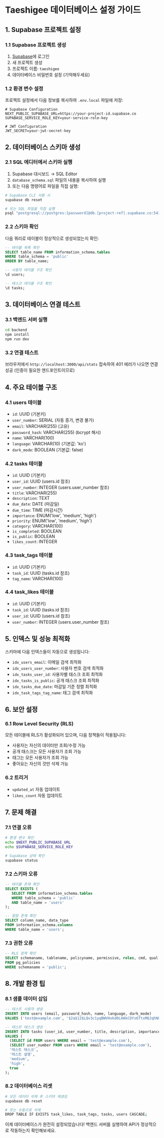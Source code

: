 # Taeshigee 데이터베이스 설정 가이드

## 1. Supabase 프로젝트 설정

### 1.1 Supabase 프로젝트 생성
1. [Supabase](https://supabase.com)에 로그인
2. 새 프로젝트 생성
3. 프로젝트 이름: `taeshigee`
4. 데이터베이스 비밀번호 설정 (기억해두세요)

### 1.2 환경 변수 설정
프로젝트 설정에서 다음 정보를 복사하여 `.env.local` 파일에 저장:

```env
# Supabase Configuration
NEXT_PUBLIC_SUPABASE_URL=https://your-project-id.supabase.co
SUPABASE_SERVICE_ROLE_KEY=your-service-role-key

# JWT Configuration
JWT_SECRET=your-jwt-secret-key
```

## 2. 데이터베이스 스키마 생성

### 2.1 SQL 에디터에서 스키마 실행
1. Supabase 대시보드 → SQL Editor
2. `database_schema.sql` 파일의 내용을 복사하여 실행
3. 또는 다음 명령어로 파일을 직접 실행:

```bash
# Supabase CLI 사용 시
supabase db reset

# 또는 SQL 파일을 직접 실행
psql "postgresql://postgres:[password]@db.[project-ref].supabase.co:5432/postgres" -f database_schema.sql
```

### 2.2 스키마 확인
다음 쿼리로 테이블이 정상적으로 생성되었는지 확인:

```sql
-- 테이블 목록 확인
SELECT table_name FROM information_schema.tables 
WHERE table_schema = 'public' 
ORDER BY table_name;

-- 사용자 테이블 구조 확인
\d users;

-- 태스크 테이블 구조 확인
\d tasks;
```

## 3. 데이터베이스 연결 테스트

### 3.1 백엔드 서버 실행
```bash
cd backend
npm install
npm run dev
```

### 3.2 연결 테스트
브라우저에서 `http://localhost:3000/api/stats` 접속하여 401 에러가 나오면 연결 성공 (인증이 필요한 엔드포인트이므로)

## 4. 주요 테이블 구조

### 4.1 users 테이블
- `id`: UUID (기본키)
- `user_number`: SERIAL (자동 증가, 변경 불가)
- `email`: VARCHAR(255) (고유)
- `password_hash`: VARCHAR(255) (bcrypt 해시)
- `name`: VARCHAR(100)
- `language`: VARCHAR(10) (기본값: 'ko')
- `dark_mode`: BOOLEAN (기본값: false)

### 4.2 tasks 테이블
- `id`: UUID (기본키)
- `user_id`: UUID (users.id 참조)
- `user_number`: INTEGER (users.user_number 참조)
- `title`: VARCHAR(255)
- `description`: TEXT
- `due_date`: DATE (마감일)
- `due_time`: TIME (마감시간)
- `importance`: ENUM('low', 'medium', 'high')
- `priority`: ENUM('low', 'medium', 'high')
- `category`: VARCHAR(100)
- `is_completed`: BOOLEAN
- `is_public`: BOOLEAN
- `likes_count`: INTEGER

### 4.3 task_tags 테이블
- `id`: UUID (기본키)
- `task_id`: UUID (tasks.id 참조)
- `tag_name`: VARCHAR(100)

### 4.4 task_likes 테이블
- `id`: UUID (기본키)
- `task_id`: UUID (tasks.id 참조)
- `user_id`: UUID (users.id 참조)
- `user_number`: INTEGER (users.user_number 참조)

## 5. 인덱스 및 성능 최적화

스키마에 다음 인덱스들이 자동으로 생성됩니다:

- `idx_users_email`: 이메일 검색 최적화
- `idx_users_user_number`: 사용자 번호 검색 최적화
- `idx_tasks_user_id`: 사용자별 태스크 조회 최적화
- `idx_tasks_is_public`: 공개 태스크 조회 최적화
- `idx_tasks_due_date`: 마감일 기준 정렬 최적화
- `idx_task_tags_tag_name`: 태그 검색 최적화

## 6. 보안 설정

### 6.1 Row Level Security (RLS)
모든 테이블에 RLS가 활성화되어 있으며, 다음 정책들이 적용됩니다:

- 사용자는 자신의 데이터만 조회/수정 가능
- 공개 태스크는 모든 사용자가 조회 가능
- 태그는 모든 사용자가 조회 가능
- 좋아요는 자신의 것만 삭제 가능

### 6.2 트리거
- `updated_at` 자동 업데이트
- `likes_count` 자동 업데이트

## 7. 문제 해결

### 7.1 연결 오류
```bash
# 환경 변수 확인
echo $NEXT_PUBLIC_SUPABASE_URL
echo $SUPABASE_SERVICE_ROLE_KEY

# Supabase 상태 확인
supabase status
```

### 7.2 스키마 오류
```sql
-- 테이블 존재 확인
SELECT EXISTS (
   SELECT FROM information_schema.tables 
   WHERE table_schema = 'public' 
   AND table_name = 'users'
);

-- 컬럼 존재 확인
SELECT column_name, data_type 
FROM information_schema.columns 
WHERE table_name = 'users';
```

### 7.3 권한 오류
```sql
-- RLS 정책 확인
SELECT schemaname, tablename, policyname, permissive, roles, cmd, qual 
FROM pg_policies 
WHERE schemaname = 'public';
```

## 8. 개발 환경 팁

### 8.1 샘플 데이터 삽입
```sql
-- 테스트 사용자 생성
INSERT INTO users (email, password_hash, name, language, dark_mode) 
VALUES ('test@example.com', '$2a$12$LQv3c1yqBWVHxkd0LHAkCOYz6TtxMQJqhN8/LewdBPj4tbQJ5qKqG', '테스트 사용자', 'ko', false);

-- 테스트 태스크 생성
INSERT INTO tasks (user_id, user_number, title, description, importance, priority, is_public) 
VALUES (
  (SELECT id FROM users WHERE email = 'test@example.com'),
  (SELECT user_number FROM users WHERE email = 'test@example.com'),
  '테스트 태스크',
  '테스트 설명',
  'medium',
  'high',
  true
);
```

### 8.2 데이터베이스 리셋
```bash
# 모든 데이터 삭제 후 스키마 재생성
supabase db reset

# 또는 수동으로 삭제
DROP TABLE IF EXISTS task_likes, task_tags, tasks, users CASCADE;
```

이제 데이터베이스가 완전히 설정되었습니다! 백엔드 서버를 실행하여 API가 정상적으로 작동하는지 확인해보세요. 